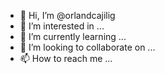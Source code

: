 - 👋 Hi, I’m @orlandcajilig
- 👀 I’m interested in ...
- 🌱 I’m currently learning ...
- 💞️ I’m looking to collaborate on ...
- 📫 How to reach me ...

<!---
orlandcajilig/orlandcajilig is a ✨ special ✨ repository because its `README.md` (this file) appears on your GitHub profile.
You can click the Preview link to take a look at your changes.
--->
